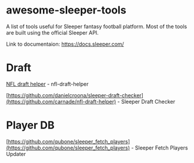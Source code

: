 # awesome-sleeper-tools

A list of tools useful for Sleeper fantasy football platform. Most of the tools are built using the official Sleeper API.

Link to documentaion: https://docs.sleeper.com/

# Draft
[NFL draft helper](https://github.com/carnade/nfl-draft-helper) - nfl-draft-helper

[https://github.com/danielcroona/sleeper-draft-checker](https://github.com/carnade/nfl-draft-helper) - Sleeper Draft Checker

# Player DB
[https://github.com/qubone/sleeper_fetch_players](https://github.com/qubone/sleeper_fetch_players) - Sleeper Fetch Players Updater
